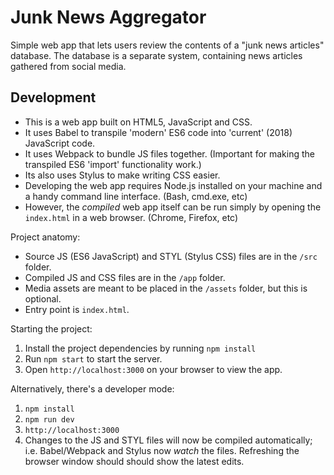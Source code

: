 # Junk News Aggregator

Simple web app that lets users review the contents of a "junk news articles"
database. The database is a separate system, containing news articles gathered
from social media.

## Development

- This is a web app built on HTML5, JavaScript and CSS.
- It uses Babel to transpile 'modern' ES6 code into 'current' (2018) JavaScript code.
- It uses Webpack to bundle JS files together. (Important for making the transpiled ES6 'import' functionality work.)
- Its also uses Stylus to make writing CSS easier.
- Developing the web app requires Node.js installed on your machine and a handy command line interface. (Bash, cmd.exe, etc)
- However, the _compiled_ web app itself can be run simply by opening the `index.html` in a web browser. (Chrome, Firefox, etc)

Project anatomy:

- Source JS (ES6 JavaScript) and STYL (Stylus CSS) files are in the `/src` folder.
- Compiled JS and CSS files are in the `/app` folder.
- Media assets are meant to be placed in the `/assets` folder, but this is optional.
- Entry point is `index.html`.

Starting the project:

1. Install the project dependencies by running `npm install`
2. Run `npm start` to start the server.
3. Open `http://localhost:3000` on your browser to view the app.

Alternatively, there's a developer mode:

1. `npm install`
2. `npm run dev`
3. `http://localhost:3000`
4. Changes to the JS and STYL files will now be compiled automatically; i.e. Babel/Webpack and Stylus now _watch_ the files. Refreshing the browser window should should show the latest edits.
